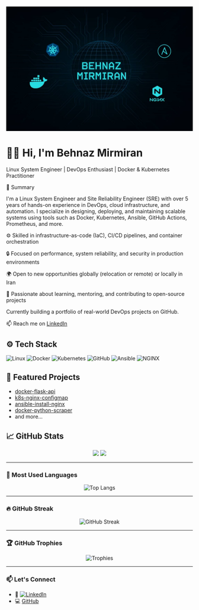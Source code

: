 <p align="center">
  <img src="header.png" alt="Behnaz Mirmiran Header Banner" />
</p>

# 👩‍💻 Hi, I'm Behnaz Mirmiran  
Linux System Engineer | DevOps Enthusiast | Docker & Kubernetes Practitioner

🧠 Summary

I'm a Linux System Engineer and Site Reliability Engineer (SRE) with over 5 years of hands-on experience in DevOps, cloud infrastructure, and automation. I specialize in designing, deploying, and maintaining scalable systems using tools such as Docker, Kubernetes, Ansible, GitHub Actions, Prometheus, and more.

⚙️ Skilled in infrastructure-as-code (IaC), CI/CD pipelines, and container orchestration

🔒 Focused on performance, system reliability, and security in production environments

🌍 Open to new opportunities globally (relocation or remote) or locally in Iran

🤝 Passionate about learning, mentoring, and contributing to open-source projects

Currently building a portfolio of real-world DevOps projects on GitHub.

📫 Reach me on [LinkedIn](https://www.linkedin.com/in/behnaz-m-42662663)

## ⚙️ Tech Stack
![Linux](https://img.shields.io/badge/-Linux-FCC624?style=flat-square&logo=linux)
![Docker](https://img.shields.io/badge/-Docker-2496ED?style=flat-square&logo=docker)
![Kubernetes](https://img.shields.io/badge/-Kubernetes-326CE5?style=flat-square&logo=kubernetes)
![GitHub](https://img.shields.io/badge/-GitHub-181717?style=flat-square&logo=github)
![Ansible](https://img.shields.io/badge/-Ansible-EE0000?style=flat-square&logo=ansible)
![NGINX](https://img.shields.io/badge/-NGINX-009639?style=flat-square&logo=nginx)

## 🚀 Featured Projects

- [docker-flask-api](https://github.com/behnaz-mirmiran/docker-flask-api)
- [k8s-nginx-configmap](https://github.com/behnaz-mirmiran/k8s-nginx-configmap)
- [ansible-install-nginx](https://github.com/behnaz-mirmiran/ansible-install-nginx)
- [docker-python-scraper](https://github.com/behnaz-mirmiran/docker-python-scraper)
- and more...

## 📈 GitHub Stats
<p align="center">
  <img src="https://github-readme-stats.vercel.app/api?username=behnaz-mirmiran&show_icons=true&theme=radical" />
  <img src="https://github-readme-stats.vercel.app/api/top-langs/?username=behnaz-mirmiran&layout=compact&theme=radical" />
</p>

---

### 🧠 Most Used Languages

<p align="center">
  <img src="https://github-readme-stats.vercel.app/api/top-langs/?username=behnaz-mirmiran&layout=compact&theme=tokyonight" alt="Top Langs" />
</p>

---

### 🔥 GitHub Streak

<p align="center">
  <img src="https://github-readme-streak-stats.herokuapp.com/?user=behnaz-mirmiran&theme=tokyonight" alt="GitHub Streak" />
</p>

---

### 🏆 GitHub Trophies

<p align="center">
  <img src="https://github-profile-trophy.vercel.app/?username=behnaz-mirmiran&theme=tokyonight&row=1&no-bg=true&no-frame=true" alt="Trophies" />
</p>

---

### 📫 Let's Connect

- 💼 [![LinkedIn](https://img.shields.io/badge/LinkedIn-blue?logo=linkedin&style=flat-square)](https://www.linkedin.com/in/behnaz-m-42662663/)
- 💻 [GitHub](https://github.com/behnaz-mirmiran)
